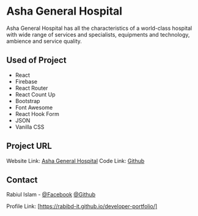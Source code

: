 # Asha General Hospital

Asha General Hospital has all the characteristics of a world-class hospital with wide range of services and specialists, equipments and technology, ambience and service quality.

## Used of Project

- React
- Firebase
- React Router
- React Count Up
- Bootstrap
- Font Awesome
- React Hook Form
- JSON
- Vanilla CSS

<!-- PROJECT URL -->

## Project URL

Website Link: [Asha General Hospital](https://asha-general-hospital.web.app/)
Code Link: [Github](https://github.com/Programming-Hero-Web-Course3/healthcare-related-website-rabibd-it)

<!-- CONTACT -->

## Contact

Rabiul Islam -
[@Facebook](https://facebook.com/robi.tpi)
[@Github](https://github.com/rabibd-it)

Profile Link: [https://rabibd-it.github.io/developer-portfolio/]
